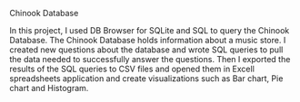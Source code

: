 Chinook Database

In this project, I used DB Browser for SQLite and SQL to query the Chinook Database. The Chinook Database holds information about a music store. I created new questions about the database and wrote SQL queries to pull the data needed to successfully answer the questions. Then I exported the results of the SQL queries to CSV files and opened them in Excell spreadsheets application and create visualizations such as Bar chart, Pie chart and Histogram.